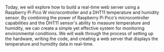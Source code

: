 Today, we will explore how to build a real-time web server using a Raspberry Pi Pico W microcontroller and a DHT11 temperature and humidity sensor. By combining the power of Raspberry Pi Pico's microcontroller capabilities and the DHT11 sensor's ability to measure temperature and humidity, we can create a simple yet effective system for monitoring environmental conditions. We will walk through the process of setting up the hardware, writing the code, and creating a web server that displays the temperature and humidity data in real-time.


